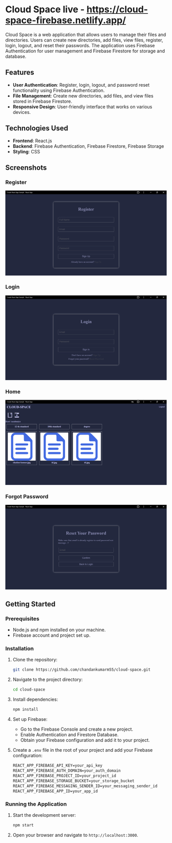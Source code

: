 # Cloud Space live - https://cloud-space-firebase.netlify.app/

Cloud Space is a web application that allows users to manage their files and directories. Users can create new directories, add files, view files, register, login, logout, and reset their passwords. The application uses Firebase Authentication for user management and Firebase Firestore for storage and database.

## Features

- **User Authentication**: Register, login, logout, and password reset functionality using Firebase Authentication.
- **File Management**: Create new directories, add files, and view files stored in Firebase Firestore.
- **Responsive Design**: User-friendly interface that works on various devices.

## Technologies Used

- **Frontend**: React.js
- **Backend**: Firebase Authentication, Firebase Firestore, Firebase Storage
- **Styling**: CSS

## Screenshots

### Register
![Register](./images/register.png)

### Login
![Login](./images/login.png)

### Home
![Home](./images/home.png)

### Forgot Password
![Forgot Password](./images/forgot.png)

## Getting Started

### Prerequisites

- Node.js and npm installed on your machine.
- Firebase account and project set up.

### Installation

1. Clone the repository:
    ```bash
    git clone https://github.com/chandankumarm55/cloud-space.git
    ```

2. Navigate to the project directory:
    ```bash
    cd cloud-space
    ```

3. Install dependencies:
    ```bash
    npm install
    ```

4. Set up Firebase:
    - Go to the Firebase Console and create a new project.
    - Enable Authentication and Firestore Database.
    - Obtain your Firebase configuration and add it to your project.

5. Create a `.env` file in the root of your project and add your Firebase configuration:
    ```env
    REACT_APP_FIREBASE_API_KEY=your_api_key
    REACT_APP_FIREBASE_AUTH_DOMAIN=your_auth_domain
    REACT_APP_FIREBASE_PROJECT_ID=your_project_id
    REACT_APP_FIREBASE_STORAGE_BUCKET=your_storage_bucket
    REACT_APP_FIREBASE_MESSAGING_SENDER_ID=your_messaging_sender_id
    REACT_APP_FIREBASE_APP_ID=your_app_id
    ```

### Running the Application

1. Start the development server:
    ```bash
    npm start
    ```

2. Open your browser and navigate to `http://localhost:3000`.

